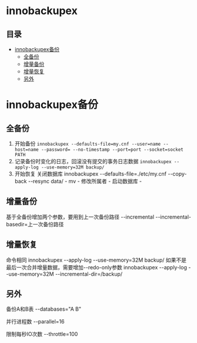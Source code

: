 # innobackupex

## 目录

-   [innobackupex备份](#innobackupex备份)
    -   [全备份](#全备份)
    -   [增量备份](#增量备份)
    -   [增量恢复](#增量恢复)
    -   [另外](#另外)

# innobackupex备份

## 全备份

1.  开始备份
    `innobackupex --defaults-file=my.cnf --user=name --host=name --password= --no-timestamp --port=port --socket=socket  PATH`
2.  记录备份时变化的日志，回滚没有提交的事务日志数据
    `innobackupex --apply-log --use-memory=32M backup/`
3.  开始恢复
    关闭数据库
    innobackupex --defaults-file=./etc/my.cnf --copy-back --resync data/ -
    mv -
    修改所属者 -
    启动数据库 -

## 增量备份

基于全备份增加两个参数，要用到上一次备份路径
\--incremental
\--incremental-basedir=上一次备份路径

## 增量恢复

命令相同
innobackupex --apply-log --use-memory=32M backup/
如果不是最后一次合并增量数据，需要增加--redo-only参数
innobackupex --apply-log --use-memory=32M --incremental-dir=/backup/

## 另外

备份A和B表
\--databases="A B"

并行进程数
\--parallel=16

限制每秒IO次数
\--throttle=100
